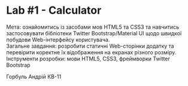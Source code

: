 # Lab #1 - Calculator

Мета: ознайомитись із засобами мов HTML5 та CSS3 та навчитись застосовувати бібліотеки Twitter Bootstrap/Material UI щодо швидкої побудови Web-інтерфейсу користувача.<br>
Загальне завдання: розробити статичні Web-сторінки додатку та перевірити коректне їх відображення на екранах різного розміру.<br>
Інструменти розробки: мови HTML5, CSS3, фреймворки Twitter Bootstrap

Горбуль Андрій КВ-11
